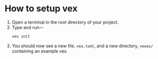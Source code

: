 # How to setup vex

1. Open a terminal in the root directory of your project.
2. Type and run—
    ```bash
    vex init
    ```
3. You should now see a new file, `vex.toml`, and a new directory, `vexes/` containing an example vex.
